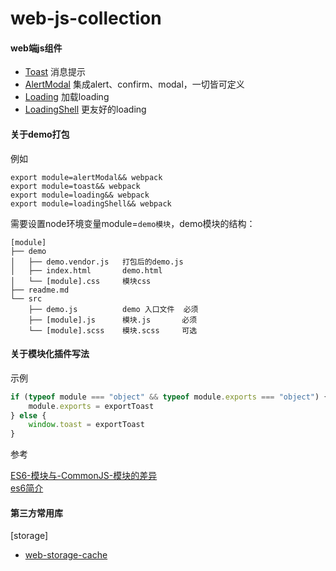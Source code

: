 # web-js-collection
#### web端js组件

+ [Toast](./toast)  消息提示 
+ [AlertModal](./alertModal)  集成alert、confirm、modal，一切皆可定义
+ [Loading](./loading)  加载loading
+ [LoadingShell](./loadingShell)    更友好的loading


#### 关于demo打包

例如

```
export module=alertModal&& webpack
export module=toast&& webpack
export module=loading&& webpack
export module=loadingShell&& webpack
```

需要设置node环境变量module=`demo模块`，demo模块的结构：

```
[module]
├── demo
│   ├── demo.vendor.js   打包后的demo.js
│   ├── index.html       demo.html
│   └── [module].css     模块css
├── readme.md
└── src
    ├── demo.js          demo 入口文件  必须
    ├── [module].js      模块.js       必须 
    └── [module].scss    模块.scss     可选
```

#### 关于模块化插件写法

示例
```js
if (typeof module === "object" && typeof module.exports === "object") {
    module.exports = exportToast
} else {
    window.toast = exportToast
}
```

参考 

[ES6-模块与-CommonJS-模块的差异](http://es6.ruanyifeng.com/#docs/module-loader#ES6-模块与-CommonJS-模块的差异)   
[es6简介](http://es6.ruanyifeng.com/#docs/intro)

#### 第三方常用库

[storage]

+ [web-storage-cache](https://github.com/WQTeam/web-storage-cache)